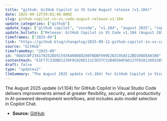 ```yaml
---
title: "github: GitHub Copilot in VS Code August release (v1.104)"
date: 2025-09-12T19:01:40.000Z
slug: github-copilot-in-vs-code-august-release-v1-104
update_categories: ["github"]
update_tags: ["github copilot", "vscode", "v1.104", "august 2025", "copilot chat", "release", "ai development"]
update_bullets: ["Release: GitHub Copilot in VS Code v1.104 (August 2025).", "Focus areas: increased flexibility, enhanced security, and improved developer productivity for AI workflows.", "Key highlight: Auto model selection in Copilot Chat so the extension can pick appropriate models automatically.", "Announced on The GitHub Blog."]
timeframes: ["2025-09"]
link: "https://github.blog/changelog/2025-09-12-github-copilot-in-vs-code-august-release-v1-104"
source: "GitHub"
timeframeKey: "2025-09"
id: "0DA5CBF234179252DD5C5936A0808D286FBDBF999E202C05A512BD108DEA0380"
contentHash: "E1F77C33DBD1239F9C026D111C5D37C52B46504FAD127F810126933851125303"
draft: false
type: "updates2"
llmSummary: "The August 2025 update (v1.104) for GitHub Copilot in Visual Studio Code delivers improvements aimed at greater flexibility, security, and productivity in AI-powered development workflows, and includes auto model selection in Copilot Chat."
---
```


The August 2025 update (v1.104) for GitHub Copilot in Visual Studio Code delivers improvements aimed at greater flexibility, security, and productivity in AI-powered development workflows, and includes auto model selection in Copilot Chat.

- **Source:** [GitHub](https://github.blog/changelog/2025-09-12-github-copilot-in-vs-code-august-release-v1-104)
